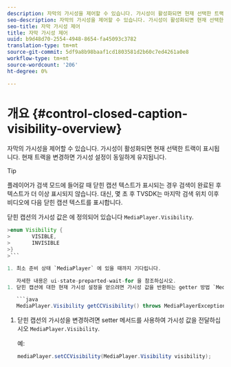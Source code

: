 ```yaml
---
description: 자막의 가시성을 제어할 수 있습니다. 가시성이 활성화되면 현재 선택한 트랙이 표시됩니다. 현재 트랙을 변경하면 가시성 설정이 동일하게 유지됩니다.
seo-description: 자막의 가시성을 제어할 수 있습니다. 가시성이 활성화되면 현재 선택한 트랙이 표시됩니다. 현재 트랙을 변경하면 가시성 설정이 동일하게 유지됩니다.
seo-title: 자막 가시성 제어
title: 자막 가시성 제어
uuid: b9d48d70-2554-4948-8654-fa45093c3782
translation-type: tm+mt
source-git-commit: 5df9a8b98baaf1cd1803581d2b60c7ed4261a0e8
workflow-type: tm+mt
source-wordcount: '206'
ht-degree: 0%

---
```



# 개요 {#control-closed-caption-visibility-overview}

자막의 가시성을 제어할 수 있습니다. 가시성이 활성화되면 현재 선택한 트랙이 표시됩니다. 현재 트랙을 변경하면 가시성 설정이 동일하게 유지됩니다.

>[!TIP]
>
>플레이어가 검색 모드에 들어갈 때 닫힌 캡션 텍스트가 표시되는 경우 검색이 완료된 후 텍스트가 더 이상 표시되지 않습니다. 대신, 몇 초 후 TVSDK는 마지막 검색 위치 이후 비디오에 다음 닫힌 캡션 텍스트를 표시합니다.
>
>닫힌 캡션의 가시성 값은 에 정의되어 있습니다 `MediaPlayer.Visibility`.
>
>
```java
>enum Visibility {  
>       VISIBLE,  
>       INVISIBLE 
>}
>```

1. 최소 준비 상태 `MediaPlayer` 에 있을 때까지 기다립니다.

   자세한 내용은 ui-state-preparted-wait-for 을 참조하십시오.
1. 닫힌 캡션에 대한 현재 가시성 설정을 얻으려면 가시성 값을 반환하는 getter 방법 `MediaPlayer`을 사용하십시오.

   ```java
   MediaPlayer.Visibility getCCVisibility() throws MediaPlayerException;
   ```

1. 닫힌 캡션의 가시성을 변경하려면 setter 메서드를 사용하여 가시성 값을 전달하십시오 `MediaPlayer.Visibility`.

   예:

   ```java
   mediaPlayer.setCCVisibility(MediaPlayer.Visibility visibility);
   ```

